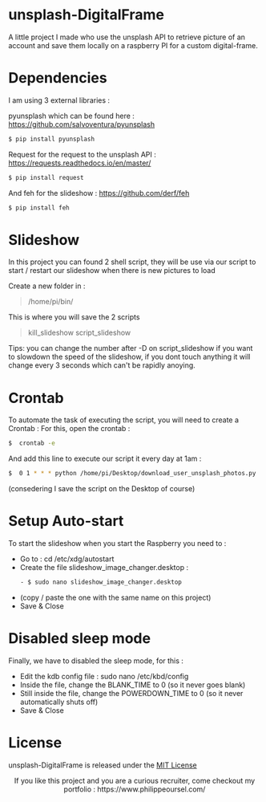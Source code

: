# unsplash-DigitalFrame
A little project I made who use the unsplash API to retrieve picture of an account and save them locally on a raspberry PI for a custom digital-frame. 

# Dependencies

I am using 3 external libraries : 

pyunsplash which can be found here : https://github.com/salvoventura/pyunsplash
```sh
$ pip install pyunsplash
```
Request for the request to the unsplash API : https://requests.readthedocs.io/en/master/
```sh
$ pip install request
```

And feh for the slideshow : https://github.com/derf/feh
```sh
$ pip install feh
``` 

# Slideshow

In this project you can found 2 shell script, they will be use via our script to start / restart our slideshow when there is new pictures to load

Create a new folder in : 
> /home/pi/bin/

This is where you will save the 2 scripts 
> kill_slideshow
> script_slideshow

Tips: you can change the number after -D on script_slideshow if you want to slowdown the speed of the slideshow, if you dont touch anything it will change every 3 seconds which can't be rapidly anoying. 

# Crontab

To automate the task of executing the script, you will need to create a Crontab :
For this, open the crontab : 
```sh
$  crontab -e
``` 

And add this line to execute our script it every day at 1am :
```sh
$  0 1 * * * python /home/pi/Desktop/download_user_unsplash_photos.py
``` 
(consedering I save the script on the Desktop of course)

# Setup Auto-start

To start the slideshow when you start the Raspberry you need to : 
  - Go to : cd /etc/xdg/autostart
  - Create the file slideshow_image_changer.desktop : 
    ```sh
    - $ sudo nano slideshow_image_changer.desktop 
    ```
   - (copy / paste the one with the same name on this project)
   - Save & Close
 
# Disabled sleep mode

Finally, we have to disabled the sleep mode, for this :
- Edit the kdb config file : sudo nano /etc/kbd/config
- Inside the file, change the BLANK_TIME to 0 (so it never goes blank)
- Still inside the file, change the POWERDOWN_TIME to 0 (so it never automatically shuts off)
- Save & Close


# License
unsplash-DigitalFrame is released under the [MIT License](<http://www.opensource.org/licenses/MIT>)


<p align="center">
 If you like this project and you are a curious recruiter, come checkout my portfolio : https://www.philippeoursel.com/
</p>
